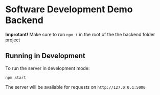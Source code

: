 # Software Development Demo Backend

**Improtant!**
Make sure to run `npm i` in the root of the the backend folder project 

## Running in Development
To run the server in development mode:
```
npm start
```

The server will be available for requests on `http://127.0.0.1:5000`

